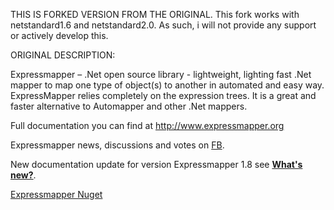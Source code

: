 THIS IS FORKED VERSION FROM THE ORIGINAL. This fork works with netstandard1.6 and netstandard2.0. As such, i will not provide any support or actively develop this.

ORIGINAL DESCRIPTION:

Expressmapper – .Net open source library - lightweight, lighting fast .Net mapper to map one type of object(s) to another in automated and easy way. ExpressMapper relies completely on the expression trees. It is a great and faster alternative to Automapper and other .Net mappers.

Full documentation you can find at <a href="http://www.expressmapper.org">http://www.expressmapper.org</a>

Expressmapper news, discussions and votes on <a href="https://www.facebook.com/expressmapper/">FB</a>.

New documentation update for version Expressmapper 1.8 see <a href="http://www.expressmapper.org/#plans"><strong>What's new?</strong></a>.

<a href="https://www.nuget.org/packages/Expressmapper" target="_blank">Expressmapper Nuget</a>
